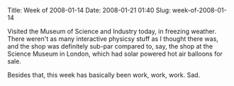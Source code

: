 Title: Week of 2008-01-14
Date: 2008-01-21 01:40
Slug: week-of-2008-01-14

Visited the Museum of Science and Industry today, in freezing weather.
There weren't as many interactive physicsy stuff as I thought there was,
and the shop was definitely sub-par compared to, say, the shop at the
Science Museum in London, which had solar powered hot air balloons for
sale.

Besides that, this week has basically been work, work, work. Sad.

